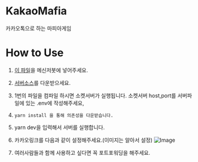 # KakaoMafia
카카오톡으로 하는 마피아게임

# How to Use
1. [이 파일](https://github.com/Pocript/KakaoMafia/blob/main/client.js)을 메신저봇에 넣어주세요.
2. [서버소스](https://github.com/Pocript/KakaoMafia)를 다운받으세요.
3. 1번의 파일을 컴파일 하시면 소켓서버가 실행됩니다. 소켓서버 host,port를 서버파일에 있는 .env에 작성해주세요,
4. ```
   yarn install 을 통해 의존성을 다운받습니다.
   ```
5. yarn dev을 입력해서 서버를 실행합니다.
6. 카카오링크를 다음과 같이 설정해주세요.(이미지는 알아서 설정)
![Image](https://raw.githubusercontent.com/Pocript/KakaoMafia/main/resource/Screenshot_20220302-144013_Chrome.jpg)

7. 여러사람들과 함께 사용하고 싶다면 꼭 포트포워딩을 해주세요.
